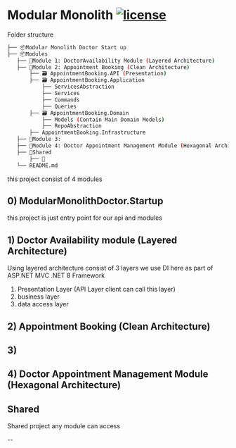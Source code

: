 ﻿# Modular Monolith [![license](https://img.shields.io/github/license/mashape/apistatus.svg)](https://opensource.org/licenses/MIT) 

Folder structure 

 ```bash
├── 📦Modular Monolith Doctor Start up       
├── 📦Modules                
    ├── 📂Module 1: DoctorAvailability Module (Layered Architecture)
    ├── 📂Module 2: Appointment Booking (Clean Architecture)
        ├── 🗃️ AppointmentBooking.API (Presentation)
        ├── 🗃️ AppointmentBooking.Application
            ├── ServicesAbstraction
            ├── Services
            ├── Commands
            ├── Queries
        ├── 🗃️ AppointmentBooking.Domain
            ├── Models (Contain Main Domain Models)
            ├── RepoAbstraction
        ├── AppointmentBooking.Infrastructure
    ├── 📂Module 3: 
    ├── 📂Module 4: Doctor Appointment Management Module (Hexagonal Architecture)
    ├── 📂Shared
        ├── 📂 
    └── README.md
``` 


this project consist of 4 modules

## 0) ModularMonolithDoctor.Startup

this project is just entry point for our api and modules



## 1) Doctor Availability module (Layered Architecture)

Using layered architecture consist of 3 layers
we use DI here as part of ASP.NET MVC .NET 8 Framework

1. Presentation Layer (API Layer client can call this layer)
2. business layer
3. data access layer

## 2) Appointment Booking (Clean Architecture)


## 3)

## 4) Doctor Appointment Management Module (Hexagonal Architecture)

## Shared 

Shared project any module can access

--
